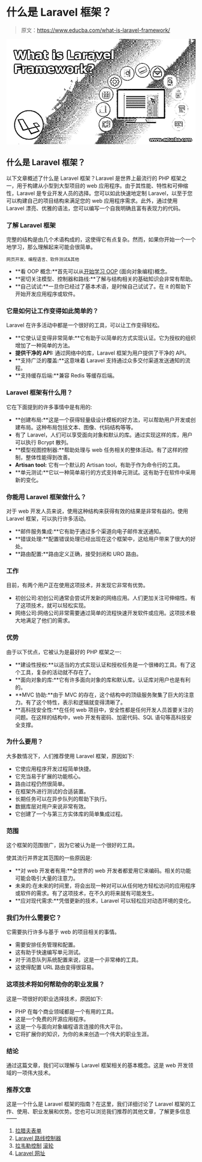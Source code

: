 # 什么是 Laravel 框架？

> 原文：<https://www.educba.com/what-is-laravel-framework/>

![What-is-Laravel-Framework](img/d69bab24a8944e48899195478d3d24bd.png)



## 什么是 Laravel 框架？

以下文章概述了什么是 Laravel 框架？Laravel 是世界上最流行的 PHP 框架之一，用于构建从小型到大型项目的 web 应用程序。由于其性能、特性和可伸缩性，Laravel 是专业开发人员的选择。您可以如此快速地定制 Laravel，以至于您可以构建自己的项目结构来满足您的 web 应用程序需求。此外，通过使用 Laravel 漂亮、优雅的语法，您可以编写一个自我明确且富有表现力的代码。

### 了解 Laravel 框架

完整的结构是由几个术语构成的，这使得它有点复杂。然而，如果你开始一个一个地学习，那么理解起来可能会很简单。

<small>网页开发、编程语言、软件测试&其他</small>

*   **看 OOP 概念:**首先可以从[开始学习 OOP](https://www.educba.com/advantages-of-oop/) (面向对象编程)概念。
*   **密切关注模型、控制器和路线:**了解与结构相关的基础知识会非常有帮助。
*   **自己试试:**一旦你已经过了基本术语，是时候自己试试了。在 it 的帮助下开始开发应用程序或软件。

### 它是如何让工作变得如此简单的？

Laravel 在许多活动中都是一个很好的工具，可以让工作变得轻松。

*   **它使认证变得非常简单:**它有助于以简单的方式实现认证。它为授权的组织增加了一种简单的方法。
*   **提供干净的 API:** 通过网络中的库，Laravel 框架为用户提供了干净的 API。
*   **支持广泛的覆盖:**这意味着 Laravel 支持通过众多交付渠道发送通知的流程。
*   **支持缓存后端:**兼容 Redis 等缓存后端。

### Laravel 框架有什么用？

它在下面提到的许多事情中是有用的:

*   **创建布局:**这是一个获得轻量级设计模板的好方法，可以帮助用户开发或创建布局。这种布局包括文本、图像、代码结构等等。
*   有了 Laravel，人们可以享受面向对象和默认的库。通过实现这样的库，用户可以执行 Bcrypt 散列。
*   **模型视图控制器:**帮助处理与 web 任务相关的整体活动。有了这样的控制，整体性能得到改善。
*   **Artisan tool:** 它有一个默认的 Artisan tool，有助于作为命令行的工具。
*   **单元测试:**它以一种简单易行的方式支持单元测试。这有助于在软件中采用新的变化。

### 你能用 Laravel 框架做什么？

对于 web 开发人员来说，使用这种结构来获得有效的结果是非常有益的。使用 Laravel 框架，可以执行许多活动。

*   **邮件服务集成:**它有助于通过多个渠道向电子邮件发送通知。
*   **错误处理:**配置错误处理已经出现在这个框架中，这给用户带来了很大的好处。
*   **路由配置:**路由定义正确，接受封闭和 URO 路由。

### 工作

目前，有两个用户正在使用这项技术，并发现它非常有优势。

*   初创公司:初创公司通常会尝试开发新的网络应用。人们更加关注可伸缩性。有了这项技术，就可以轻松实现。
*   网络公司:网络公司非常需要通过简单的流程快速开发软件或应用。这项技术极大地满足了他们的需求。

### 优势

由于以下优点，它被认为是最好的 PHP 框架之一:

*   **建设性授权:**以适当的方式实现认证和授权任务是一个很棒的工具。有了这个工具，复杂的活动就不存在了。
*   **面向对象的库:**它有许多面向对象的库和默认库。认证库对用户也是有利的。
*   **MVC 协助:**由于 MVC 的存在，这个结构中的顶级服务聚集了巨大的注意力。有了这个特性，表示和逻辑就变得清晰了。
*   **高科技安全性:**在任何 web 项目中，安全性都是任何开发人员首要关注的问题。在这样的结构中，web 开发有密码、加密代码、SQL 语句等高科技安全支撑。

### 为什么要用？

大多数情况下，人们推荐使用 Laravel 框架，原因如下:

*   它使应用程序开发过程简单快捷。
*   它充当易于扩展的功能核心。
*   路由过程仍然很简单。
*   在框架外进行测试的合适装置。
*   长期任务可以在异步队列的帮助下执行。
*   数据库层对用户来说非常有效。
*   它创建了一个与第三方实体库的简单集成过程。

### 范围

这个框架的范围很广，因为它被认为是一个很好的工具。

使其流行并界定其范围的一些原因是:

*   **对 web 开发者有用:**全世界的 web 开发者都爱用它来编码。相关的功能可能会吸引大量的注意力。
*   未来的:在未来的时间里，将会出现一种对可以从任何地方轻松访问的应用程序或软件的需求。有了这项技术，在不久的将来就有可能发生。
*   **应对现代需求:**凭借更新的技术，Laravel 可以轻松应对动态环境的变化。

### 我们为什么需要它？

它需要执行许多与基于 web 的项目相关的事情。

*   需要安排任务管理和配置。
*   这有助于快速编写单元测试。
*   对于消息队列系统配置来说，这是一个非常棒的工具。
*   这使得配置 URL 路由变得很容易。

### 这项技术将如何帮助你的职业发展？

这是一项很好的职业选择技术，原因如下:

*   PHP 在每个商业领域都是一个有用的工具。
*   这是一个免费的开源应用程序。
*   这是一个与面向对象编程语言连接的伟大平台。
*   它将扩展你的知识，为你的未来创造一个伟大的职业生涯。

### 结论

通过这篇文章，我们可以理解与 Laravel 框架相关的基本概念。这是 web 开发领域的一项伟大技术。

### 推荐文章

这是一个什么是 Laravel 框架的指南？在这里，我们详细讨论了 Laravel 框架的工作、使用、职业发展和优势。您也可以浏览我们推荐的其他文章，了解更多信息——

1.  [拉腊夫表单](https://www.educba.com/laravel-orm/)
2.  [Laravel 路线控制器](https://www.educba.com/laravel-route-controller/)
3.  [拉韦勒控制](https://www.educba.com/laravel-controllers/) [滚轮](https://www.educba.com/laravel-controllers/)
4.  [Laravel 网址](https://www.educba.com/laravel-url/)





